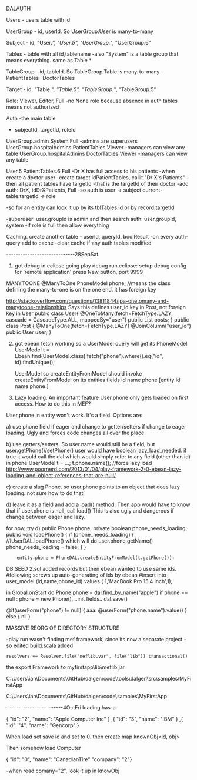 DALAUTH

Users - users table with id

UserGroup - id, userId.  So UserGroup:User is many-to-many 

Subject - id, "User.*", "User.5", "UserGroup.*", "UserGroup.6"


Tables - table with all id,tablename
-also "System" is a table group that means everything. same as Table.*

TableGroup - id, tableId.  So TableGroup:Table is many-to-many
 -PatientTables
 -DoctorTables

Target - id, "Table.*", "Table.5", "TableGroup.*", "TableGroup.5"

Role:
 Viewer, Editor, Full
 -no None role because absence in auth tables means not authorized
 
Auth -the main table
 - subjectId, targetId, roleId

 UserGroup.admin  System  Full  -admins are superusers
 UserGroup.hospitalAdmins PatientTables  Viewer -managers can view any table
 UserGroup.hospitalAdmins DoctorTables  Viewer -managers can view any table
 
 User.5  PatientTables.6  Full -Dr X has full access to his patients
 -when create a doctor user
   -create target  idPatientTables, callit "Dr X's Patients"
   -then all patient tables have targetId -that is the targetId of their doctor
   -add auth: DrX, idDrXPatients, Full
   -so auth is user -> subject  current-table.targetId => role
 
 -so for an entity can look it up by its tblTables.id or by record.targetId

 -superuser:   user.groupId is admin and then search auth: user.groupId, system
   -if role is full then allow everything
   
 Caching. create another table - userId, queryId, boolResult
  -on every auth-query add to cache
  -clear cache if any auth tables modified
  
-----------------------------28SepSat
1. got debug in eclipse going
 play debug run
 eclipse: setup debug config for 'remote application' press New button, port 9999

MANYTOONE
@ManyToOne PhoneModel phone; //means the class defining the many-to-one is on the one end. it has foreign key 

http://stackoverflow.com/questions/13811844/jpa-onetomany-and-manytoone-relationships
Says this defines user_id key in Post, not foreign key in User
public class User{
    @OneToMany(fetch=FetchType.LAZY, cascade = CascadeType.ALL, mappedBy="user")
    public List<Post> posts;
}
public class Post {
    @ManyToOne(fetch=FetchType.LAZY)
    @JoinColumn("user_id")
    public User user;
}

 
2. got ebean fetch working so a UserModel query will get its PhoneModel
	UserModel t = Ebean.find(UserModel.class).fetch("phone").where().eq("id", id).findUnique();		

   UserModel                       so createEntityFromModel should invoke createEntityFromModel on its entities fields
     id
     name
	 phone
     [entity
        id
        name
        phone
      ]

3. Lazy loading.  An important feature User.phone only gets loaded on first access.  How to do this in MEF?

User.phone in entity won't work. It's a field.  Options are:

a) use phone field if eager and change to getter/setters if change to eager loading. Ugly and forces code changes all over the place

b) use getters/setters. So user.name would still be a field, but user.getPhone()/setPhone()
 user would have boolean lazy_load_needed. if true it would call the dal which would simply refer to any field (other than id) in phone
   UserModel t = ...;  t.phone.name(); //force lazy load
http://www.poornerd.com/2013/01/04/play-framework-2-0-ebean-lazy-loading-and-object-references-that-are-null/

c) create a slug Phone. so user.phone points to an object that does lazy loading. not sure how to do that!

d) leave it as a field and add a load() method.  Then app would have to know that if user.phone is null, call load()
This is also ugly and dangerous if change between eager and lazy.

for now, try d)
  public Phone phone;
    private boolean phone_needs_loading;
    public void loadPhone()
    {
    	if (phone_needs_loading)
    	{
    		//IUserDAL.loadPhone() which will do user.phone.getName()
    		phone_needs_loading = false;
    	}
    }
	
	
		entity.phone = PhoneDAL.createEntityFromModel(t.getPhone());
		

DB SEED
2.sql added records but then ebean wanted to use same ids.
  #following screws up auto-generating of ids by ebean
#insert into user_model  (id,name,phone_id) values (  1,'MacBook Pro 15.4 inch',1);

in Global.onStart do
  Phone phone = dal.find_by_name("apple")
  if phone == null : phone = new Phone(), ..init fields.. dal.save()
  
  @if(userForm("phone") != null) { aaa: @userForm("phone.name").value()
                            } else { nil }


MASSIVE REORG OF DIRECTORY STRUCTURE

-play run wasn't finding mef framework, since its now a separate project
-so edited build.scala added

	resolvers += Resolver.file("meflib.var", file("lib")) transactional()   

the export Framework to myfirstapp\lib\meflib.jar

 
 C:\Users\ian\Documents\GitHub\dalgen\code\tools\dalgen\src\samples\MyFirstApp
 
 C:\Users\ian\Documents\GitHub\dalgen\code\samples\MyFirstApp

------------------------4OctFri
loading has-a

  {  "id": "2", "name": "Apple Computer Inc" }
 ,{  "id": "3", "name": "IBM" }
 ,{  "id": "4", "name": "Gencorp" }

When load set save id and set to 0.
then create map knownObj<id, obj>

Then somehow load Computer

  {  "id": "0", "name": "CanadianTire" "company": "2"}

-when read comany="2", look it up in knowObj 
